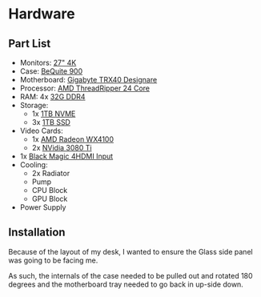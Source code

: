 # Hardware

## Part List

- Monitors: [27\" 4K](https://)
- Case: [BeQuite 900](https://)
- Motherboard: [Gigabyte TRX40 Designare](https://)
- Processor: [AMD ThreadRipper 24 Core](https://)
- RAM: 4x [32G DDR4](https://)
- Storage:
  - 1x [1TB NVME](https://)
  - 3x [1TB SSD](https://)
- Video Cards:
  - 1x [AMD Radeon WX4100](https://)
  - 2x [NVidia 3080 Ti](https://)
- 1x [Black Magic 4HDMI Input](https://)
- Cooling:
  - 2x Radiator
  - Pump
  - CPU Block
  - GPU Block
- Power Supply

## Installation

Because of the layout of my desk, I wanted to ensure the Glass side panel was going to be facing me.

As such, the internals of the case needed to be pulled out and rotated 180 degrees and the motherboard tray needed to go back in up-side down.
